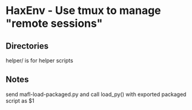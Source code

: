 # HaxEnv - Use tmux to manage "remote sessions"

## Directories
helper/ is for helper scripts

## Notes
send mafl-load-packaged.py and call load_py() with exported packaged script as $1
